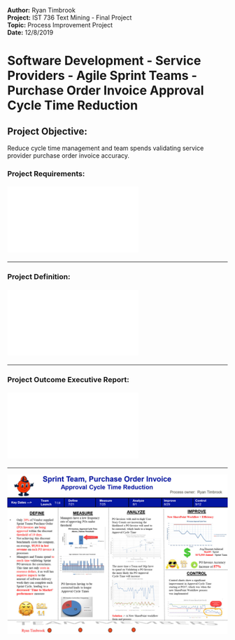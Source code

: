 **Author:** Ryan Timbrook <br>
**Project:** IST 736 Text Mining - Final Project <br>
**Topic:**  Process Improvement Project<br>
**Date:** 12/8/2019 <br>
 
# **Software Development - Service Providers - Agile Sprint Teams - Purchase Order Invoice Approval Cycle Time Reduction**

## Project Objective:
Reduce cycle time management and team spends validating service provider purchase order invoice accuracy.


### Project Requirements:

#### ![Project Requirements Details](./00-Requirements/Process_Improvement_Project_Requirements_122017.pdf)
--------------------------------------------------------------------------

### Project Definition:
#### ![Project Definition Worksheet](./01-Plan/Timbrook_FinalProject_ProblemDefinitionWorksheet.pdf)
--------------------------------------------------------------------------

### Project Outcome Executive Report:
#### ![Project Final Outcome Report](./05-Report/RTIMBROO-MBC638-ProssesImprovementProject.pdf)
--------------------------------------------------------------------------

![Executive Dashboard Summary](./images/executive_dashboard.jpg)


